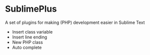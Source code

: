 # SublimePlus
A set of plugins for making (PHP) development easier in Sublime Text

- Insert class variable
- Insert line ending
- New PHP class
- Auto complete